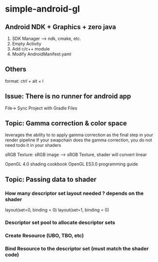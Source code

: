 # simple-android-gl

## Android NDK + Graphics + zero java

1. SDK Manager --> ndk, cmake, etc.
2. Empty Activity
3. Add c/c++ module
4. Modify AndroidManifest.yaml



## Others

format: ctrl + alt + l

## Issue: There is no runner for android app
File-> Sync Project with Gradle Files

## Topic: Gamma correction & color space
leverages the ability to to apply gamma correction as the final step in your render pipeline
If your swapchain does the gamma correction, you do not need todo it in your shaders


sRGB Texture: sRGB image --> sRGB Texture, shader will convert linear

OpenGL 4.0 shading cookbook
OpenGL ES3.0 programming guide


## Topic: Passing data to shader

### How many descriptor set layout needed ? depends on the shader

layout(set=0, binding = 0)
layout(set=1, binding = 0)

### Descriptor set pool to allocate descriptor sets


### Create Resource (UBO, TBO, etc)

### Bind Resource to the descriptor set (must match the shader code)
